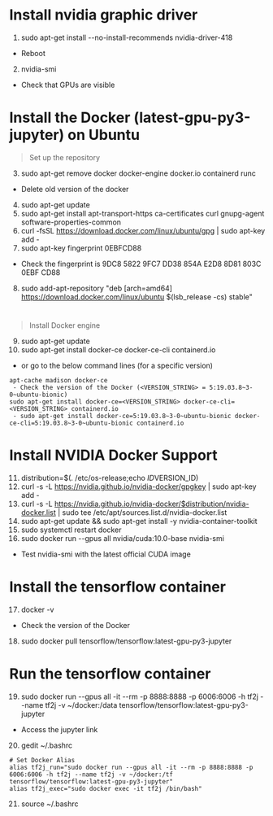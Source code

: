 # Install nvidia graphic driver 
1. sudo apt-get install --no-install-recommends nvidia-driver-418
 - Reboot
2. nvidia-smi
 - Check that GPUs are visible

# Install the Docker (latest-gpu-py3-jupyter) on Ubuntu
> Set up the repository
3. sudo apt-get remove docker docker-engine docker.io containerd runc
- Delete old version of the docker
4. sudo apt-get update
5. sudo apt-get install apt-transport-https ca-certificates curl gnupg-agent software-properties-common
6. curl -fsSL https://download.docker.com/linux/ubuntu/gpg | sudo apt-key add -
7. sudo apt-key fingerprint 0EBFCD88
 - Check the fingerprint is 9DC8 5822 9FC7 DD38 854A  E2D8 8D81 803C 0EBF CD88
8. sudo add-apt-repository "deb [arch=amd64] https://download.docker.com/linux/ubuntu $(lsb_release -cs) stable"
   
# 
> Install Docker engine
9. sudo apt-get update
10. sudo apt-get install docker-ce docker-ce-cli containerd.io
- or go to the below command lines (for a specific version)
```
apt-cache madison docker-ce
 - Check the version of the Docker (<VERSION_STRING> = 5:19.03.8~3-0~ubuntu-bionic)
sudo apt-get install docker-ce=<VERSION_STRING> docker-ce-cli=<VERSION_STRING> containerd.io
 - sudo apt-get install docker-ce=5:19.03.8~3-0~ubuntu-bionic docker-ce-cli=5:19.03.8~3-0~ubuntu-bionic containerd.io
```
# Install NVIDIA Docker Support
11. distribution=$(. /etc/os-release;echo $ID$VERSION_ID)
12. curl -s -L https://nvidia.github.io/nvidia-docker/gpgkey | sudo apt-key add -
13. curl -s -L https://nvidia.github.io/nvidia-docker/$distribution/nvidia-docker.list | sudo tee /etc/apt/sources.list.d/nvidia-docker.list
14. sudo apt-get update && sudo apt-get install -y nvidia-container-toolkit
15. sudo systemctl restart docker
16. sudo docker run --gpus all nvidia/cuda:10.0-base nvidia-smi
 - Test nvidia-smi with the latest official CUDA image

# Install the tensorflow container
17. docker -v
 - Check the version of the Docker
18. sudo docker pull tensorflow/tensorflow:latest-gpu-py3-jupyter

# Run the tensorflow container
19. sudo docker run --gpus all -it --rm -p 8888:8888 -p 6006:6006 -h tf2j --name tf2j -v ~/docker:/data tensorflow/tensorflow:latest-gpu-py3-jupyter
 - Access the jupyter link

20. gedit ~/.bashrc
```
# Set Docker Alias
alias tf2j_run="sudo docker run --gpus all -it --rm -p 8888:8888 -p 6006:6006 -h tf2j --name tf2j -v ~/docker:/tf tensorflow/tensorflow:latest-gpu-py3-jupyter"
alias tf2j_exec="sudo docker exec -it tf2j /bin/bash"
```
21. source ~/.bashrc
